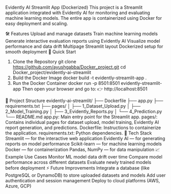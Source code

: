 Evidently AI Streamlit App (Dockerized)
This project is a Streamlit application integrated with Evidently AI for monitoring and evaluating machine learning models. The entire app is containerized using Docker for easy deployment and scaling.

🛠 Features
Upload and manage datasets
Train machine learning models
Generate interactive evaluation reports using Evidently AI
Visualize model performance and data drift
Multipage Streamlit layout
Dockerized setup for smooth deployment
🚀 Quick Start
1. Clone the Repository
git clone https://github.com/ayushgabba/Docker_project.git
cd Docker_project/evidently-ai-streamlit
2. Build the Docker Image
docker build -t evidently-streamlit-app .
3. Run the Docker Container
docker run -p 8501:8501 evidently-streamlit-app
Then open your browser and go to:
👉 http://localhost:8501

🧩 Project Structure
evidently-ai-streamlit/
├── Dockerfile
├── app.py
├── requirements.txt
├── pages/
│   ├── 1_Dataset_Upload.py
│   ├── 2_Model_Training.py
│   ├── 3_Evidently_Reports.py
│   └── 4_Prediction.py
└── README.md
app.py: Main entry point for the Streamlit app.
pages/: Contains individual pages for dataset upload, model training, Evidently AI report generation, and predictions.
Dockerfile: Instructions to containerize the application.
requirements.txt: Python dependencies.
🧪 Tech Stack
Streamlit — for the interactive web application
Evidently AI — for generating reports on model performance
Scikit-learn — for machine learning models
Docker — for containerization
Pandas, NumPy — for data manipulation
📈 Example Use Cases
Monitor ML model data drift over time
Compare model performance across different datasets
Evaluate newly trained models before deployment
⚡ Future Improvements
Integrate a database (like PostgreSQL or DynamoDB) to store uploaded datasets and models
Add user authentication and session management
Deploy to cloud platforms (AWS, Azure, GCP)
